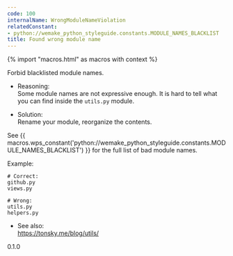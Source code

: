 ```yaml
---
code: 100
internalName: WrongModuleNameViolation
relatedConstant:
- python://wemake_python_styleguide.constants.MODULE_NAMES_BLACKLIST
title: Found wrong module name
---
```


{% import "macros.html" as macros with context %}

Forbid blacklisted module names.

  - Reasoning:  
    Some module names are not expressive enough. It is hard to tell what
    you can find inside the `utils.py` module.

  - Solution:  
    Rename your module, reorganize the contents.

See {{ macros.wps_constant('python://wemake_python_styleguide.constants.MODULE_NAMES_BLACKLIST') }} for
the full list of bad module names.

Example:

    # Correct:
    github.py
    views.py
    
    # Wrong:
    utils.py
    helpers.py

  - See also:  
    <https://tonsky.me/blog/utils/>

<div class="versionadded">

0.1.0

</div>